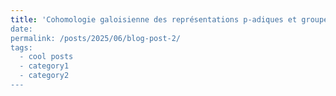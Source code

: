 ```yaml
---
title: 'Cohomologie galoisienne des représentations p-adiques et groupes de Selmer
date: 
permalink: /posts/2025/06/blog-post-2/
tags:
  - cool posts
  - category1
  - category2
---
```




